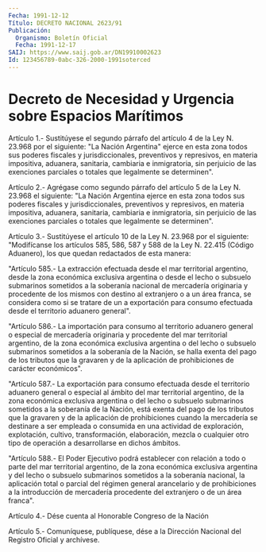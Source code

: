 ```yaml
---
Fecha: 1991-12-12
Título: DECRETO NACIONAL 2623/91
Publicación:
  Organismo: Boletín Oficial
  Fecha: 1991-12-17
SAIJ: https://www.saij.gob.ar/DN19910002623
Id: 123456789-0abc-326-2000-1991soterced
---
```

# Decreto de Necesidad y Urgencia sobre Espacios Marítimos

<a id="1"></a>
Artículo  1.-  Sustitúyese  el segundo párrafo del artículo 4 de la Ley N. 23.968 por el siguiente: "La Nación Argentina" ejerce en esta zona todos sus poderes fiscales  y  jurisdiccionales,  preventivos y represivos, en materia impositiva, aduanera, sanitaria,  cambiaria e inmigratoria,  sin  perjuicio de las exenciones parciales o  totales que legalmente se determinen".

<a id="2"></a>
Artículo 2.- Agrégase como segundo párrafo del artículo 5 de la Ley N. 23.968  el  siguiente:  "La Nación Argentina ejerce en esta zona todos  sus  poderes  fiscales  y    jurisdiccionales,  preventivos y represivos, en materia impositiva, aduanera,  sanitaria, cambiaria e inmigratoria,  sin perjuicio de las exenciones parciales  o  totales que legalmente se determinen".

<a id="3"></a>
Artículo  3.-  Sustitúyese el artículo 10 de la Ley N. 23.968 por el siguiente: "Modifícanse  los artículos 585, 586, 587 y 588 de la Ley N. 22.415 (Código Aduanero),  los  que  quedan  redactados  de  esta manera:

"Artículo  585.-  La  extracción  efectuada desde el mar territorial argentino, desde la zona económica  exclusiva  argentina  o desde el lecho  o  subsuelo  submarinos sometidos a la soberanía nacional  de mercadería originaria  y  procedente  de  los  mismos con destino al extranjero o a un área franca, se considera como si se tratare de un a  exportación  para consumo efectuada desde el territorio  aduanero general".

"Artículo 586.- La  importación  para consumo al territorio aduanero general o especial de mercadería originaria  y  procedente  del  mar territorial  argentino,  de  la zona económica exclusiva argentina o del lecho o subsuelo submarinos  sometidos  a  la  soberanía  de  la Nación,  se  halla exenta del pago de los tributos que la gravaren y de  la  aplicación    de   prohibiciones  de  carácter  económicos".

"Artículo  587.- La exportación  para  consumo  efectuada  desde  el territorio aduanero general o especial al ámbito del mar territorial argentino, de  la  zona  económica exclusiva argentina o del lecho o subsuelo submarinos sometidos  a  la  soberanía  de  la Nación, está exenta  del pago de los tributos que la gravaren y de la  aplicación de prohibiciones  cuando la mercadería se destinare a ser empleada o consumida en una actividad  de  exploración,  explotación,  cultivo, transformación,   elaboración,  mezcla  o  cualquier  otro  tipo  de operación a desarrollarse en dichos ámbitos.

"Artículo 588.- El  Poder  Ejecutivo podrá establecer con relación a todo o parte del mar territorial  argentino,  de  la  zona económica exclusiva argentina y del lecho o subsuelo submarinos sometidos a la soberanía  nacional,  la  aplicación  total  o  parcial  del régimen general   arancelario  y  de  prohibiciones  a  la  introducción  de mercadería    procedente  del  extranjero  o  de  un  área  franca".

<a id="4"></a>
Artículo  4.-  Dése  cuenta  al  Honorable  Congreso  de  la  Nación

<a id="5"></a>
Artículo  5.-  Comuníquese, publíquese, dése a la Dirección Nacional del Registro Oficial y archívese.